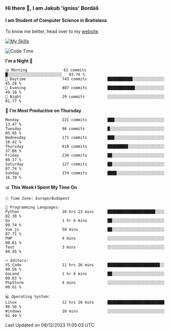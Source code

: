 ### Hi there 👋, I am Jakub 'igniss' Bordáš

#### I am Student of Computer Science in Bratislava
To know me better, head over to my [website](https://bordas.sk).

[![My Skills](https://skillicons.dev/icons?i=js,html,css,figma,svelte,java,kotlin,python,postgresql,typescript,nest,nodejs)](https://bordas.sk)


<!--START_SECTION:waka-->
![Code Time](http://img.shields.io/badge/Code%20Time-1%2C304%20hrs%2017%20mins-blue)

**I'm a Night 🦉** 

```text
🌞 Morning                62 commits          █░░░░░░░░░░░░░░░░░░░░░░░░   03.78 % 
🌆 Daytime                743 commits         ███████████░░░░░░░░░░░░░░   45.28 % 
🌃 Evening                807 commits         ████████████░░░░░░░░░░░░░   49.18 % 
🌙 Night                  29 commits          ░░░░░░░░░░░░░░░░░░░░░░░░░   01.77 % 
```
📅 **I'm Most Productive on Thursday** 

```text
Monday                   221 commits         ███░░░░░░░░░░░░░░░░░░░░░░   13.47 % 
Tuesday                  96 commits          █░░░░░░░░░░░░░░░░░░░░░░░░   05.85 % 
Wednesday                171 commits         ███░░░░░░░░░░░░░░░░░░░░░░   10.42 % 
Thursday                 618 commits         █████████░░░░░░░░░░░░░░░░   37.66 % 
Friday                   134 commits         ██░░░░░░░░░░░░░░░░░░░░░░░   08.17 % 
Saturday                 127 commits         ██░░░░░░░░░░░░░░░░░░░░░░░   07.74 % 
Sunday                   274 commits         ████░░░░░░░░░░░░░░░░░░░░░   16.70 % 
```


📊 **This Week I Spent My Time On** 

```text
🕑︎ Time Zone: Europe/Budapest

💬 Programming Languages: 
Python                   10 hrs 23 mins      █████████████████████░░░░   82.30 % 
Go                       1 hr 6 mins         ██░░░░░░░░░░░░░░░░░░░░░░░   08.74 % 
Vue.js                   58 mins             ██░░░░░░░░░░░░░░░░░░░░░░░   07.71 % 
PHP                      4 mins              ░░░░░░░░░░░░░░░░░░░░░░░░░   00.61 % 
Text                     3 mins              ░░░░░░░░░░░░░░░░░░░░░░░░░   00.45 % 

🔥 Editors: 
VS Code                  11 hrs 26 mins      ███████████████████████░░   90.56 % 
GoLand                   1 hr 6 mins         ██░░░░░░░░░░░░░░░░░░░░░░░   08.83 % 
PhpStorm                 4 mins              ░░░░░░░░░░░░░░░░░░░░░░░░░   00.61 % 

💻 Operating System: 
Linux                    12 hrs 26 mins      █████████████████████████   98.56 % 
Windows                  10 mins             ░░░░░░░░░░░░░░░░░░░░░░░░░   01.44 % 
```


 Last Updated on 08/12/2023 11:05:03 UTC
<!--END_SECTION:waka-->
